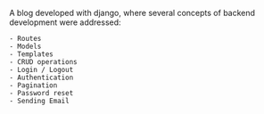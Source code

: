 A blog developed with django, where several concepts of backend development were addressed:

    - Routes
    - Models
    - Templates
    - CRUD operations
    - Login / Logout
    - Authentication
    - Pagination
    - Password reset
    - Sending Email
